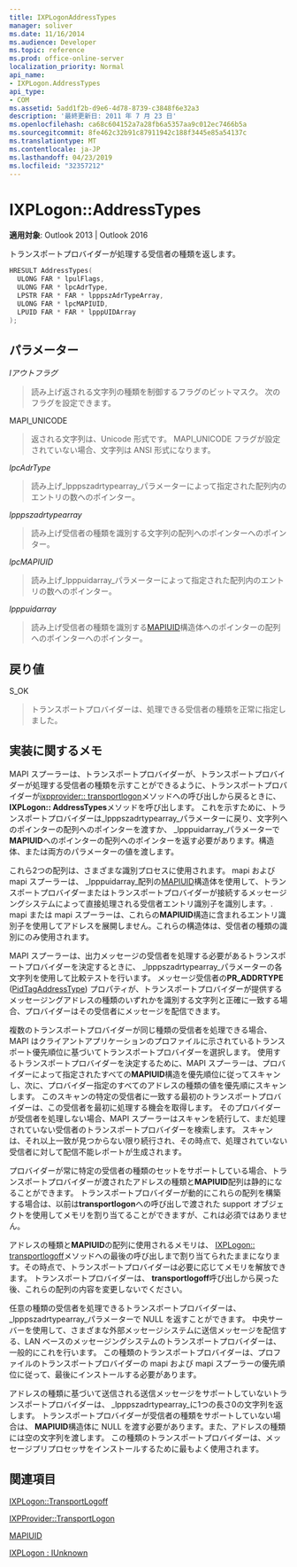 ```yaml
---
title: IXPLogonAddressTypes
manager: soliver
ms.date: 11/16/2014
ms.audience: Developer
ms.topic: reference
ms.prod: office-online-server
localization_priority: Normal
api_name:
- IXPLogon.AddressTypes
api_type:
- COM
ms.assetid: 5add1f2b-d9e6-4d78-8739-c3848f6e32a3
description: '最終更新日: 2011 年 7 月 23 日'
ms.openlocfilehash: ca68c604152a7a28fb6a5357aa9c012ec7466b5a
ms.sourcegitcommit: 8fe462c32b91c87911942c188f3445e85a54137c
ms.translationtype: MT
ms.contentlocale: ja-JP
ms.lasthandoff: 04/23/2019
ms.locfileid: "32357212"
---
```

# <a name="ixplogonaddresstypes"></a>IXPLogon::AddressTypes

  
  
**適用対象**: Outlook 2013 | Outlook 2016 
  
トランスポートプロバイダーが処理する受信者の種類を返します。
  
```cpp
HRESULT AddressTypes(
  ULONG FAR * lpulFlags,
  ULONG FAR * lpcAdrType,
  LPSTR FAR * FAR * lpppszAdrTypeArray,
  ULONG FAR * lpcMAPIUID,
  LPUID FAR * FAR * lpppUIDArray
);
```

## <a name="parameters"></a>パラメーター

 _lアウトフラグ_
  
> 読み上げ返される文字列の種類を制御するフラグのビットマスク。 次のフラグを設定できます。
    
MAPI_UNICODE 
  
> 返される文字列は、Unicode 形式です。 MAPI_UNICODE フラグが設定されていない場合、文字列は ANSI 形式になります。
    
 _lpcAdrType_
  
> 読み上げ_lpppszadrtypearray_パラメーターによって指定された配列内のエントリの数へのポインター。 
    
 _lpppszadrtypearray_
  
> 読み上げ受信者の種類を識別する文字列の配列へのポインターへのポインター。
    
 _lpcMAPIUID_
  
> 読み上げ_lpppuidarray_パラメーターによって指定された配列内のエントリの数へのポインター。 
    
 _lpppuidarray_
  
> 読み上げ受信者の種類を識別する[MAPIUID](mapiuid.md)構造体へのポインターの配列へのポインターへのポインター。 
    
## <a name="return-value"></a>戻り値

S_OK 
  
> トランスポートプロバイダーは、処理できる受信者の種類を正常に指定しました。
    
## <a name="notes-to-implementers"></a>実装に関するメモ

MAPI スプーラーは、トランスポートプロバイダーが、トランスポートプロバイダーが処理する受信者の種類を示すことができるように、トランスポートプロバイダーが[ixpprovider:: transportlogon](ixpprovider-transportlogon.md)メソッドへの呼び出しから戻るときに、 **IXPLogon:: AddressTypes**メソッドを呼び出します。 これを示すために、トランスポートプロバイダーは_lpppszadrtypearray_パラメーターに戻り、文字列へのポインターの配列へのポインターを渡すか、 _lpppuidarray_パラメーターで**MAPIUID**へのポインターの配列へのポインターを返す必要があります。構造体、または両方のパラメーターの値を渡します。 
  
これら2つの配列は、さまざまな識別プロセスに使用されます。 mapi および mapi スプーラーは、 _lpppuidarray_配列の[MAPIUID](mapiuid.md)構造体を使用して、トランスポートプロバイダーまたはトランスポートプロバイダーが接続するメッセージングシステムによって直接処理される受信者エントリ識別子を識別します。. mapi または mapi スプーラーは、これらの**MAPIUID**構造に含まれるエントリ識別子を使用してアドレスを展開しません。これらの構造体は、受信者の種類の識別にのみ使用されます。 
  
MAPI スプーラーは、出力メッセージの受信者を処理する必要があるトランスポートプロバイダーを決定するときに、 _lpppszadrtypearray_パラメーターの各文字列を使用して比較テストを行います。 メッセージ受信者の**PR_ADDRTYPE** ([PidTagAddressType](pidtagaddresstype-canonical-property.md)) プロパティが、トランスポートプロバイダーが提供するメッセージングアドレスの種類のいずれかを識別する文字列と正確に一致する場合、プロバイダーはその受信者にメッセージを配信できます。
  
複数のトランスポートプロバイダーが同じ種類の受信者を処理できる場合、MAPI はクライアントアプリケーションのプロファイルに示されているトランスポート優先順位に基づいてトランスポートプロバイダーを選択します。 使用するトランスポートプロバイダーを決定するために、MAPI スプーラーは、プロバイダーによって指定されたすべての**MAPIUID**構造を優先順位に従ってスキャンし、次に、プロバイダー指定のすべてのアドレスの種類の値を優先順にスキャンします。 このスキャンの特定の受信者に一致する最初のトランスポートプロバイダーは、この受信者を最初に処理する機会を取得します。 そのプロバイダーが受信者を処理しない場合、MAPI スプーラーはスキャンを続行して、まだ処理されていない受信者のトランスポートプロバイダーを検索します。 スキャンは、それ以上一致が見つからない限り続行され、その時点で、処理されていない受信者に対して配信不能レポートが生成されます。 
  
プロバイダーが常に特定の受信者の種類のセットをサポートしている場合、トランスポートプロバイダーが渡されたアドレスの種類と**MAPIUID**配列は静的になることができます。 トランスポートプロバイダーが動的にこれらの配列を構築する場合は、以前は**transportlogon**への呼び出しで渡された support オブジェクトを使用してメモリを割り当てることができますが、これは必須ではありません。
  
アドレスの種類と**MAPIUID**の配列に使用されるメモリは、 [IXPLogon:: transportlogoff](ixplogon-transportlogoff.md)メソッドへの最後の呼び出しまで割り当てられたままになります。その時点で、トランスポートプロバイダーは必要に応じてメモリを解放できます。 トランスポートプロバイダーは、 **transportlogoff**呼び出しから戻った後、これらの配列の内容を変更しないでください。 
  
任意の種類の受信者を処理できるトランスポートプロバイダーは、 _lpppszadrtypearray_パラメーターで NULL を返すことができます。 中央サーバーを使用して、さまざまな外部メッセージシステムに送信メッセージを配信する、LAN ベースのメッセージングシステムのトランスポートプロバイダーは、一般的にこれを行います。 この種類のトランスポートプロバイダーは、プロファイルのトランスポートプロバイダーの mapi および mapi スプーラーの優先順位に従って、最後にインストールする必要があります。 
  
アドレスの種類に基づいて送信される送信メッセージをサポートしていないトランスポートプロバイダーは、 _lpppszadrtypearray_に1つの長さ0の文字列を返します。 トランスポートプロバイダーが受信者の種類をサポートしていない場合は、 **MAPIUID**構造体に NULL を渡す必要があります。また、アドレスの種類には空の文字列を渡します。 この種類のトランスポートプロバイダーは、メッセージプリプロセッサをインストールするために最もよく使用されます。 
  
## <a name="see-also"></a>関連項目



[IXPLogon::TransportLogoff](ixplogon-transportlogoff.md)
  
[IXPProvider::TransportLogon](ixpprovider-transportlogon.md)
  
[MAPIUID](mapiuid.md)
  
[IXPLogon : IUnknown](ixplogoniunknown.md)

